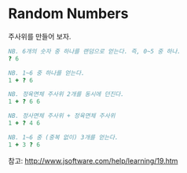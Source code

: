 # Random Numbers

주사위를 만들어 보자.

```j
NB. 6개의 숫자 중 하나를 랜덤으로 얻는다. 즉, 0~5 중 하나.
? 6

NB. 1~6 중 하나를 얻는다.
1 + ? 6

NB. 정육면체 주사위 2개를 동시에 던진다.
1 + ? 6 6

NB. 정사면체 주사위 + 정육면체 주사위
1 + ? 4 6

NB. 1~6 중 (중복 없이) 3개를 얻는다.
1 + 3 ? 6
```

참고: http://www.jsoftware.com/help/learning/19.htm
